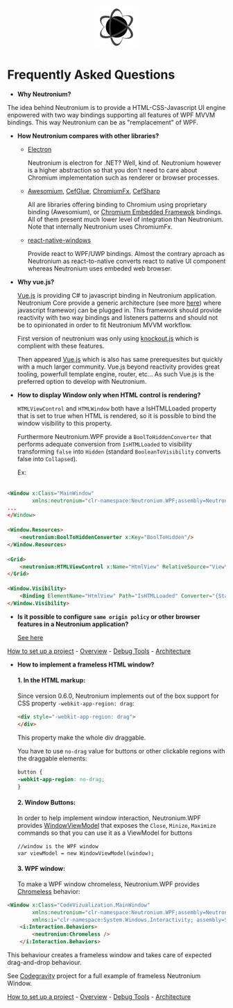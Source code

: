 <p align="center"><img <p align="center"><img width="100"src="../../Deploy/logo.png"></p>

# Frequently Asked Questions

* **Why Neutronium?**

The idea behind Neutronium is to provide a HTML-CSS-Javascript UI engine enpowered with two way bindings supporting all features of WPF MVVM bindings.
This way Neutronium can be as "remplacement" of WPF.


* **How Neutronium compares with other libraries?**

    * [Electron](http://electron.atom.io/)

        Neutronium is electron for .NET? Well, kind of. Neutronium however is a higher abstraction so that you don't need to care about Chromium implementation such as renderer or browser processes.

    * [Awesomium](http://www.awesomium.com/), [CefGlue](http://xilium.bitbucket.org/cefglue/), [ChromiumFx](https://bitbucket.org/chromiumfx/chromiumfx), [CefSharp](https://github.com/cefsharp/CefSharp)

        All are libraries offering binding to Chromium using proprietary binding (Awesomium), or [Chromium Embedded Framewok](https://en.wikipedia.org/wiki/Chromium_Embedded_Framework) bindings. All of them present much lower level of integration than Neutronium. Note that internally Neutronium uses ChromiumFx.


    * [react-native-windows](https://github.com/Microsoft/react-native-windows)

        Provide react to WPF/UWP bindings. Almost the contrary aproach as Neutronium as react-to-native converts react to native UI component whereas Neutronium uses embeded web browser.


* **Why vue.js?**

    [Vue.js](http://vuejs.org/) is providing C# to javascript binding in Neutronium application. Neutronium Core provide a generic architecture (see more [here](.\Architecture.md)) where javascript frameworj can be plugged in. This framework should provide reactivity with two way bindings and listeners patterns and should not be to opinionated in order to fit Neutronium MVVM workflow.

    First version of neutronium was only using [knockout.js](http://knockoutjs.com/) which is complient with these features.

    Then appeared [Vue.js](http://vuejs.org/) which is also has same prerequesites but quickly with a much larger community. Vue.js beyond reactivity provides great tooling, powerfull template engine, router, etc... As such Vue.js is the preferred option to develop with Neutronium.


* **How to display Window only when HTML control is rendering?**

    `HTMLViewControl` and `HTMLWindow` both have a IsHTMLLoaded property that is set to true when HTML is rendered, so it is possible to bind the window visibility to this property.

    Furthermore Neutronium.WPF provide a `BoolToHiddenConverter` that performs adequate conversion from `IsHTMLLoaded` to visibility transforming `false` into `Hidden` (standard `BooleanToVisibility` converts false into `Collapsed`).

    Ex:
```HTML

<Window x:Class="MainWindow"
        xmlns:neutronium="clr-namespace:Neutronium.WPF;assembly=Neutronium.WPF" 
...
</Window>

<Window.Resources>
    <neutronium:BoolToHiddenConverter x:Key="BoolToHidden"/>
</Window.Resources>
    
<Grid>
    <neutronium:HTMLViewControl x:Name="HtmlView" RelativeSource="View\index.html" />
</Grid>

<Window.Visibility>
    <Binding ElementName="HtmlView" Path="IsHTMLLoaded" Converter="{StaticResource BoolToHidden}"/>
</Window.Visibility>
```




*  **Is it possible to configure `same origin policy` or other browser features in a Neutronium application?**

    [See here](./Accessing_Chromium_API.md)


[How to set up a project](./SetUp.md) - [Overview](./Overview.md) - [Debug Tools](./Tools.md) - [Architecture](./Architecture.md)


*  **How to implement a frameless HTML window?**

    #### 1. In the HTML markup:

    Since version 0.6.0, Neutronium implements out of the box support for CSS property `-webkit-app-region: drag`:

    ```HTML
    <div style="-webkit-app-region: drag">
    </div>
    ```

    This property make the whole div draggable.

    You have to use `no-drag` value for buttons or other clickable regions with the draggable elements:
    ```CSS
    button {
    -webkit-app-region: no-drag;
    }
    ```

    #### 2. Window Buttons:

    In order to help implement window interaction, Neutronium.WPF provides [WindowViewModel](../../Neutronium.WPF/ViewModel/WindowViewModel.cs) that exposes the `Close`, `Minize`, `Maximize` commands so that you can use it as a ViewModel for buttons

    ```CSharp
    //window is the WPF window
    var viewModel = new WindowViewModel(window);
    ```

    #### 3. WPF window:

    To make a WPF window chromeless, Neutronium.WPF provides [Chromeless](../../Neutronium.WPF/Windows/Chromeless.cs) behavior:

```HTML
<Window x:Class="CodeVizualization.MainWindow"
        xmlns:neutronium="clr-namespace:Neutronium.WPF;assembly=Neutronium.WPF"   
        xmlns:i="clr-namespace:System.Windows.Interactivity; assembly=System.Windows.Interactivity">
    <i:Interaction.Behaviors>
        <neutronium:Chromeless />
    </i:Interaction.Behaviors>
```

This behaviour creates a frameless window and takes care of expected drag-and-drop behaviour.

See [Codegravity](https://github.com/NeutroniumCore/codegravity) project for a full example of frameless Neutronium Window.


[How to set up a project](./SetUp.md) - [Overview](./Overview.md) - [Debug Tools](./Tools.md) - [Architecture](./Architecture.md)




